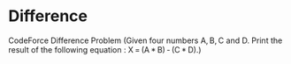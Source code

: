 # Difference
CodeForce  Difference Problem (Given four numbers A, B, C and D. Print the result of the following equation :  X = (A * B) - (C * D).)

